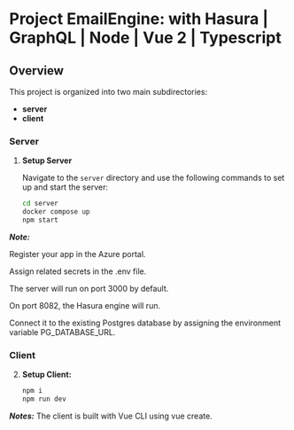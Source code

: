 # Project EmailEngine: with Hasura | GraphQL | Node | Vue 2 | Typescript

## Overview

This project is organized into two main subdirectories:

- **server**
- **client**

### Server

1. **Setup Server**

   Navigate to the `server` directory and use the following commands to set up and start the server:

   ```sh
   cd server
   docker compose up
   npm start
***Note:***

Register your app in the Azure portal.

Assign related secrets in the .env file.

The server will run on port 3000 by default.

On port 8082, the Hasura engine will run. 

Connect it to the existing Postgres database 
by assigning the environment variable PG_DATABASE_URL.


### Client
2. **Setup Client:**

   ```sh
   npm i
   npm run dev

***Notes:***
The client is built with Vue CLI using vue create.
